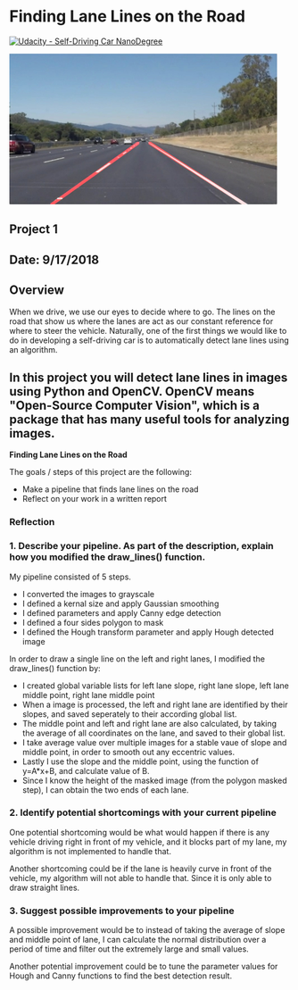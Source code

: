 # **Finding Lane Lines on the Road** 
[![Udacity - Self-Driving Car NanoDegree](https://s3.amazonaws.com/udacity-sdc/github/shield-carnd.svg)](http://www.udacity.com/drive)

<img src="examples/laneLines_thirdPass.jpg" width="480" alt="Combined Image" />

## Project 1
## Date: 9/17/2018

Overview
---

When we drive, we use our eyes to decide where to go.  The lines on the road that show us where the lanes are act as our constant reference for where to steer the vehicle.  Naturally, one of the first things we would like to do in developing a self-driving car is to automatically detect lane lines using an algorithm.

In this project you will detect lane lines in images using Python and OpenCV.  OpenCV means "Open-Source Computer Vision", which is a package that has many useful tools for analyzing images.  
---

**Finding Lane Lines on the Road**

The goals / steps of this project are the following:
* Make a pipeline that finds lane lines on the road
* Reflect on your work in a written report


[image1]: ./test_images/solidWhiteCurve.jpg 

[image2]: ./test_images_output/solidWhiteCurve_output.jpg


### Reflection

### 1. Describe your pipeline. As part of the description, explain how you modified the draw_lines() function.

My pipeline consisted of 5 steps. 
* I converted the images to grayscale
* I defined a kernal size and apply Gaussian smoothing
* I defined parameters and apply Canny edge detection
* I defined a four sides polygon to mask
* I defined the Hough transform parameter and apply Hough detected image

In order to draw a single line on the left and right lanes, I modified the draw_lines() function by:
* I created global variable lists for left lane slope, right lane slope, left lane middle point, right lane middle point
* When a image is processed, the left and right lane are identified by their slopes, and saved seperately to their according global list.
* The middle point and left and right lane are also calculated, by taking the average of all coordinates on the lane, and saved to their global list.
* I take average value over multiple images for a stable vaue of slope and middle point, in order to smooth out any eccentric values.
* Lastly I use the slope and the middle point, using the function of y=A*x+B, and calculate value of B.
* Since I know the height of the masked image (from the polygon masked step), I can obtain the two ends of each lane.



### 2. Identify potential shortcomings with your current pipeline


One potential shortcoming would be what would happen if there is any vehicle driving right in front of my vehicle, and it blocks part of my lane, my algorithm is not implemented to handle that.

Another shortcoming could be if the lane is heavily curve in front of the vehicle, my algorithm will not able to handle that. Since it is only able to draw straight lines.


### 3. Suggest possible improvements to your pipeline

A possible improvement would be to instead of taking the average of slope and middle point of lane, I can calculate the normal distribution over a period of time and filter out the extremely large and small values.

Another potential improvement could be to tune the parameter values for Hough and Canny functions to find the best detection result.
